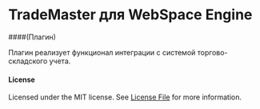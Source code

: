 TradeMaster для WebSpace Engine
====
####(Плагин)

Плагин реализует функционал интеграции с системой торгово-складского учета.

#### License
Licensed under the MIT license. See [License File](LICENSE.md) for more information.
